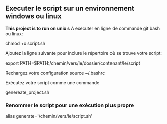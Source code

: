 ## Executer le script sur un environnement windows ou linux
**This project is to run on unix s**
A executer en ligne de commande git bash ou linux:

chmod +x script.sh

Ajoutez la ligne suivante pour inclure le répertoire où se trouve votre script:

export PATH=$PATH:/chemin/vers/le/dossier/contenant/le/script

Rechargez votre configuration 
source ~/.bashrc


Exécutez votre script comme une commande

genereate_project.sh

### Renommer le script pour une exécution plus propre

alias generate='/chemin/vers/le/script.sh'
